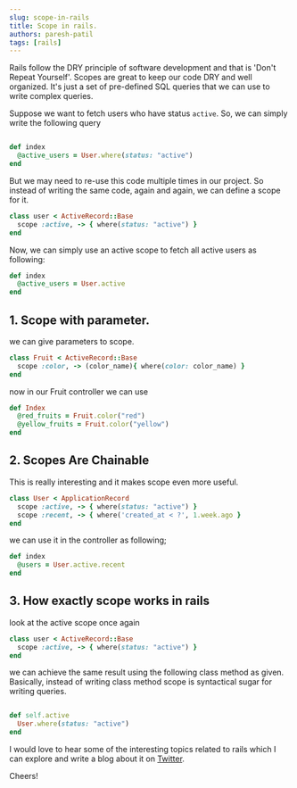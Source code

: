 ```yaml
---
slug: scope-in-rails
title: Scope in rails.
authors: paresh-patil
tags: [rails]
---
```


Rails follow the DRY principle of software development and that is 'Don't Repeat Yourself'.
Scopes are great to keep our code DRY and well organized. It's just a set of pre-defined SQL queries that we can use to write complex queries.

<!--truncate-->

Suppose we want to fetch users who have status `active`. So, we can simply write the following query

```ruby

def index
  @active_users = User.where(status: "active")
end
```

But we may need to re-use this code multiple times in our project. So instead of writing the same code, again and again, we can define a scope for it.

```ruby
class user < ActiveRecord::Base
  scope :active, -> { where(status: "active") }
end
```

Now, we can simply use an active scope to fetch all active users as following:

```ruby
def index
  @active_users = User.active
end
```

## 1. Scope with parameter.

we can give parameters to scope.

```ruby
class Fruit < ActiveRecord::Base
  scope :color, -> (color_name){ where(color: color_name) }
end
```

now in our Fruit controller we can use

```ruby
def Index
  @red_fruits = Fruit.color("red")
  @yellow_fruits = Fruit.color("yellow")
end
```

## 2. Scopes Are Chainable

This is really interesting and it makes scope even more useful.

```ruby
class User < ApplicationRecord
  scope :active, -> { where(status: "active") }
  scope :recent, -> { where('created_at < ?', 1.week.ago }
end
```

we can use it in the controller as following;

```ruby
def index
  @users = User.active.recent
end
```

## 3. How exactly scope works in rails

look at the active scope once again

```ruby
class user < ActiveRecord::Base
  scope :active, -> { where(status: "active") }
end
```

we can achieve the same result using the following class method as given. Basically, instead of writing class method scope is syntactical sugar for writing queries.

```ruby

def self.active
  User.where(status: "active")
end
```

I would love to hear some of the interesting topics related to rails which I can explore and write a blog about it on [Twitter](https://twitter.com/Shekharpatil95).

Cheers!
